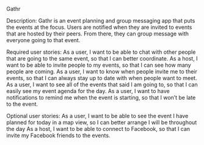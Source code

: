 Gathr

Description:
Gathr is an event planning and group messaging app that puts the events at the focus.  Users are notified when they are invited to events that are hosted by their peers. From there, they can group message with everyone going to that event.

Required user stories:
As a user, I want to be able to chat with other people that are going to the same event, so that I can better coordinate.
As a host, I want to be able to invite people to my events, so that I can see how many people are coming.
As a user, I want to know when people invite me to their events, so that I can always stay up to date with when people want to meet.
As a user, I want to see all of the events that said I am going to, so that I can easily see my event agenda for the day.
As a user, I want to have notifications to remind me when the event is starting, so that I won’t be late to the event.

Optional user stories:
As a user, I want to be able to see the event I have planned for today in a map view, so I can better arrange I will be throughout the day
As a host, I want to be able to connect to Facebook, so that I can invite my Facebook friends to the events.


